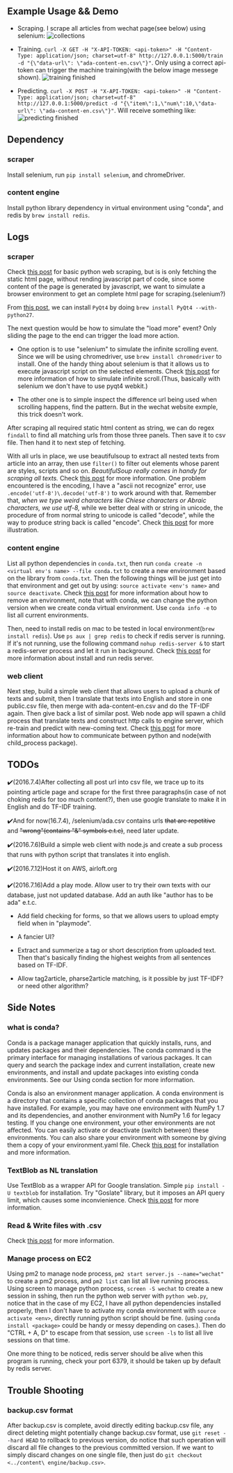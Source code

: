 ## Example Usage && Demo

- Scraping. I scrape all articles from wechat page(see below) using selenium:
![collections](http://ww3.sinaimg.cn/large/72f96cbagw1f5jos85vunj21kw0sx7bo.jpg)

- Training. `curl -X GET -H "X-API-TOKEN: <api-token>" -H "Content-Type: application/json; charset=utf-8" http://127.0.0.1:5000/train -d "{\"data-url\": \"ada-content-en.csv\"}"`. Only using a correct api-token can trigger the machine training(with the below image messege shown).
![training finished](http://ww4.sinaimg.cn/large/72f96cbagw1f5jowfjtuyj20eo00y3yl.jpg)

- Predicting. `curl -X POST -H "X-API-TOKEN: <api-token>" -H "Content-Type: application/json; charset=utf-8" http://127.0.0.1:5000/predict -d "{\"item\":1,\"num\":10,\"data-url\": \"ada-content-en.csv\"}"`. Will receive something like:
![predicting finished](http://ww1.sinaimg.cn/large/72f96cbagw1f5jozydqf6j20ym0t4aji.jpg)


## Dependency

### scraper

Install selenium, run `pip install selenium`, and chromeDriver.

### content engine

Install python library dependency in virtual environment using "conda", and redis by `brew install redis`.

## Logs

### scraper

Check [this post](http://docs.python-guide.org/en/latest/scenarios/scrape/) for basic python web scraping, but is is only fetching the static html page, without rending javascript part of code, since some content of the page is generated by javascript, we want to simulate a browser environment to get an complete html page for scraping.(selenium?)

From [this post](http://stackoverflow.com/questions/29449982/installing-pyqt4-with-brew), we can install `PyQt4` by doing `brew install PyQt4 --with-python27`.

The next question would be how to simulate the "load more" event? Only sliding the page to the end can trigger the load more action.

- One option is to use "selenium" to simulate the infinite scrolling event. Since we will be using chromedriver, use `brew install chromedriver` to install. One of the handy thing about selenium is that it allows us to execute javascript script on the selected elements. Check [this post](http://stackoverflow.com/questions/21006940/how-to-load-all-entries-in-an-infinite-scroll-at-once-to-parse-the-html-in-pytho) for more information of how to simulate infinite scroll.(Thus, basically with selenium we don't have to use pyqt4 webkit.)

- The other one is to simple inspect the difference url being used when scrolling happens, find the pattern. But in the wechat website exmple, this trick doesn't work.

After scraping all required static html content as string, we can do regex `findall` to find all matching urls from those three panels. Then save it to csv file. Then hand it to next step of fetching.

With all urls in place, we use beautifulsoup to extract all nested texts from article into an array, then use `filter()` to filter out elements whose parent are styles, scripts and so on. *BeautifulSoup really comes in handy for scraping all texts.* Check [this post](http://stackoverflow.com/questions/1936466/beautifulsoup-grab-visible-webpage-text) for more information. One problem encountered is the encoding, I have a "ascii not recognize" error, use `.encode('utf-8')\.decode('utf-8')` to work around with that. Remember that, *when we type weird characters like Chiese characters or Abraic characters, we use utf-8,* while we better deal with or string in unicode, the procedure of from normal string to unicode is called "decode", while the way to produce string back is called "encode". Check [this post](http://stackoverflow.com/questions/5096776/unicode-decodeutf-8-ignore-raising-unicodeencodeerror) for more illustration.


### content engine

List all python dependencies in `conda.txt`, then run `conda create -n <virtual env's name> --file conda.txt` to create a new environment based on the library from `conda.txt`. Then the following things will be just get into that environment and get out by using: `source activate <env's name>` and `source deactivate`. Check [this post](https://uoa-eresearch.github.io/eresearch-cookbook/recipe/2014/11/20/conda/) for more information about how to remove an environment, note that with conda, we can change the python version when we create conda virtual environment. Use `conda info -e` to list all current environments. 

Then, need to install redis on mac to be tested in local environment(`brew install redis`). Use `ps aux | grep redis` to check if redis server is running. If it's not running, use the following command `nohup redis-server &` to start a redis-server process and let it run in background. Check [this post](http://jasdeep.ca/2012/05/installing-redis-on-mac-os-x/) for more information about install and run redis server.

### web client

Next step, build a simple web client that allows users to upload a chunk of texts and submit, then I translate that texts into English and store in one public.csv file, then merge with ada-content-en.csv and do the TF-IDF again. Then give back a list of similar post. Web node app will spawn a child process that translate texts and construct http calls to engine server, which re-train and predict with new-coming text. Check [this post](http://www.sohamkamani.com/blog/2015/08/21/python-nodejs-comm/) for more information about how to communicate between python and node(with child_process package).

## TODOs

✔️(2016.7.4)After collecting all post url into csv file, we trace up to its pointing article page and scrape for the first three paragraphs(in case of not choking redis for too much content?), then use google translate to make it in English and do TF-IDF training. 

✔️And for now(16.7.4), /selenium/ada.csv contains urls <s>that are repetitive</s> and <s>"wrong"(contains "&amp;" symbols e.t.c)</s>, need later update.

✔️(2016.7.6)Build a simple web client with node.js and create a sub process that runs with python script that translates it into english.

✔️(2016.7.12)Host it on AWS, airloft.org

✔️(2016.7.16)Add a play mode. Allow user to try their own texts with our database, just not updated database. Add an auth like "author has to be ada" e.t.c.

- Add field checking for forms, so that we allows users to upload empty field when in "playmode".

- A fancier UI?

- Extract and summerize a tag or short description from uploaded text. Then that's basically finding the highest weights from all sentences based on TF-IDF.

- Allow tag2article, pharse2article matching, is it possible by just TF-IDF? or need other algorithm?

## Side Notes

### what is conda?

Conda is a package manager application that quickly installs, runs, and updates packages and their dependencies. The conda command is the primary interface for managing installations of various packages. It can query and search the package index and current installation, create new environments, and install and update packages into existing conda environments. See our Using conda section for more information.

Conda is also an environment manager application. A conda environment is a directory that contains a specific collection of conda packages that you have installed. For example, you may have one environment with NumPy 1.7 and its dependencies, and another environment with NumPy 1.6 for legacy testing. If you change one environment, your other environments are not affected. You can easily activate or deactivate (switch between) these environments. You can also share your environment with someone by giving them a copy of your environment.yaml file. Check [this post](http://conda.pydata.org/docs/intro.html) for installation and more information.

### TextBlob as NL translation

Use TextBlob as a wrapper API for Google translation. Simple `pip install -U textblob` for installation. Try "Goslate" library, but it imposes an API query limit, which causes some inconvienience. Check [this post](https://pypi.python.org/pypi/textblob) for more information.

### Read & Write files with .csv

Check [this post](https://docs.python.org/2/library/csv.html) for more information.

### Manage process on EC2

Using pm2 to manage node process, `pm2 start server.js --name="wechat"` to create a pm2 process, and `pm2 list` can list all live running process. Using screen to manage python process, `screen -S wechat` to create a new session in sshing, then run the python web server with `python web.py`, notice that in the case of my EC2, I have all python dependencies installed properly, then I don't have to activate my conda environment with `source activate <env>`, directly running python script should be fine. (using `conda install <package>` could be handy or messy depending on cases.). Then do "CTRL + A, D" to escape from that session, use `screen -ls` to list all live sessions on that time. 

One more thing to be noticed, redis server should be alive when this program is running, check your port 6379, it should be taken up by default by redis server.

## Trouble Shooting

### backup.csv format

After backup.csv is complete, avoid directly editing backup.csv file, any direct deleting might potentially change backup.csv format, use `git reset --hard HEAD` to rollback to previous version, do notice that such operation will discard all file changes to the previous committed version. If we want to simply discard changes on one single file, then just do `git checkout <../content\ engine/backup.csv>`.


